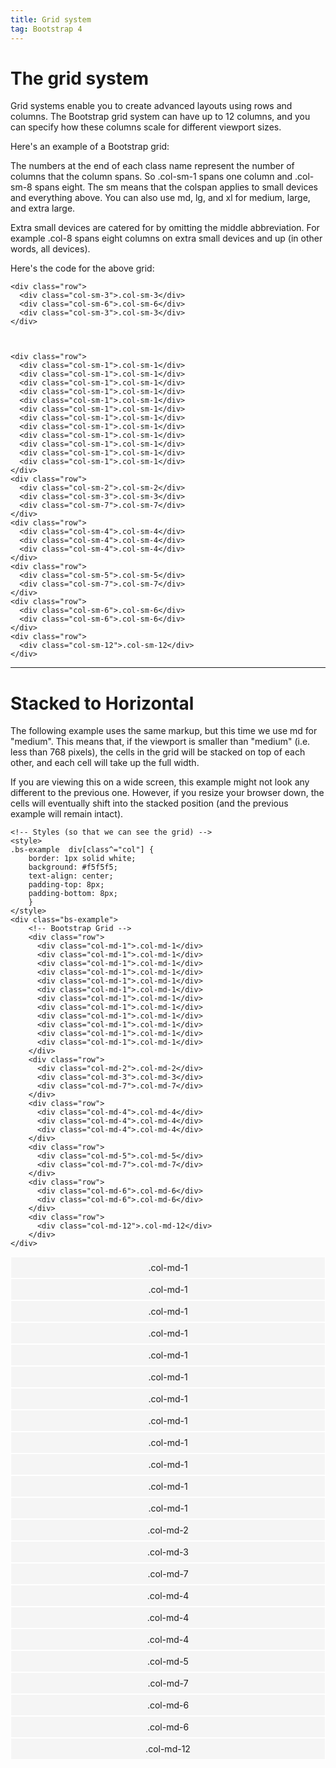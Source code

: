 ```yaml
---
title: Grid system
tag: Bootstrap 4
---
```


# The grid system

Grid systems enable you to create advanced layouts using rows and columns. The Bootstrap grid system can have up to 12 columns, and you can specify how these columns scale for different viewport sizes.

Here's an example of a Bootstrap grid:

The numbers at the end of each class name represent the number of columns that the column spans. So .col-sm-1 spans one column and .col-sm-8 spans eight. The sm means that the colspan applies to small devices and everything above. You can also use md, lg, and xl for medium, large, and extra large.

Extra small devices are catered for by omitting the middle abbreviation. For example .col-8 spans eight columns on extra small devices and up (in other words, all devices).

Here's the code for the above grid:

<!-- Styles (so that we can see the grid) -->
<style>
.bs-example  div[class^="col"] {
	border: 1px solid white;
	background: #f5f5f5;
	text-align: center;
	padding-top: 8px;
	padding-bottom: 8px;
	}
</style>

<div class="bs-example">
	<!-- Bootstrap Grid -->

	<div class="row">
	  <div class="col-sm-3">.col-sm-3</div>
	  <div class="col-sm-6">.col-sm-6</div>
	  <div class="col-sm-3">.col-sm-3</div>
	</div>



	<div class="row">
	  <div class="col-sm-1">.col-sm-1</div>
	  <div class="col-sm-1">.col-sm-1</div>
	  <div class="col-sm-1">.col-sm-1</div>
	  <div class="col-sm-1">.col-sm-1</div>
	  <div class="col-sm-1">.col-sm-1</div>
	  <div class="col-sm-1">.col-sm-1</div>
	  <div class="col-sm-1">.col-sm-1</div>
	  <div class="col-sm-1">.col-sm-1</div>
	  <div class="col-sm-1">.col-sm-1</div>
	  <div class="col-sm-1">.col-sm-1</div>
	  <div class="col-sm-1">.col-sm-1</div>
	  <div class="col-sm-1">.col-sm-1</div>
	</div>
	<div class="row">
	  <div class="col-sm-2">.col-sm-2</div>
	  <div class="col-sm-3">.col-sm-3</div>
	  <div class="col-sm-7">.col-sm-7</div>
	</div>
	<div class="row">
	  <div class="col-sm-4">.col-sm-4</div>
	  <div class="col-sm-4">.col-sm-4</div>
	  <div class="col-sm-4">.col-sm-4</div>
	</div>
	<div class="row">
	  <div class="col-sm-5">.col-sm-5</div>
	  <div class="col-sm-7">.col-sm-7</div>
	</div>
	<div class="row">
	  <div class="col-sm-6">.col-sm-6</div>
	  <div class="col-sm-6">.col-sm-6</div>
	</div>
	<div class="row">
	  <div class="col-sm-12">.col-sm-12</div>
	</div>
</div>

---

# Stacked to Horizontal

The following example uses the same markup, but this time we use md for "medium". This means that, if the viewport is smaller than "medium" (i.e. less than 768 pixels), the cells in the grid will be stacked on top of each other, and each cell will take up the full width.

If you are viewing this on a wide screen, this example might not look any different to the previous one. However, if you resize your browser down, the cells will eventually shift into the stacked position (and the previous example will remain intact).

```
<!-- Styles (so that we can see the grid) -->
<style>
.bs-example  div[class^="col"] {
	border: 1px solid white;
	background: #f5f5f5;
	text-align: center;
	padding-top: 8px;
	padding-bottom: 8px;
	}
</style>
<div class="bs-example">
	<!-- Bootstrap Grid -->
	<div class="row">
	  <div class="col-md-1">.col-md-1</div>
	  <div class="col-md-1">.col-md-1</div>
	  <div class="col-md-1">.col-md-1</div>
	  <div class="col-md-1">.col-md-1</div>
	  <div class="col-md-1">.col-md-1</div>
	  <div class="col-md-1">.col-md-1</div>
	  <div class="col-md-1">.col-md-1</div>
	  <div class="col-md-1">.col-md-1</div>
	  <div class="col-md-1">.col-md-1</div>
	  <div class="col-md-1">.col-md-1</div>
	  <div class="col-md-1">.col-md-1</div>
	  <div class="col-md-1">.col-md-1</div>
	</div>
	<div class="row">
	  <div class="col-md-2">.col-md-2</div>
	  <div class="col-md-3">.col-md-3</div>
	  <div class="col-md-7">.col-md-7</div>
	</div>
	<div class="row">
	  <div class="col-md-4">.col-md-4</div>
	  <div class="col-md-4">.col-md-4</div>
	  <div class="col-md-4">.col-md-4</div>
	</div>
	<div class="row">
	  <div class="col-md-5">.col-md-5</div>
	  <div class="col-md-7">.col-md-7</div>
	</div>
	<div class="row">
	  <div class="col-md-6">.col-md-6</div>
	  <div class="col-md-6">.col-md-6</div>
	</div>
	<div class="row">
	  <div class="col-md-12">.col-md-12</div>
	</div>
</div>
```

<!-- Styles (so that we can see the grid) -->
<style>
.bs-example  div[class^="col"] {
	border: 1px solid white;
	background: #f5f5f5;
	text-align: center;
	padding-top: 8px;
	padding-bottom: 8px;
	}
</style>
<div class="bs-example">
	<!-- Bootstrap Grid -->
	<div class="row">
	  <div class="col-md-1">.col-md-1</div>
	  <div class="col-md-1">.col-md-1</div>
	  <div class="col-md-1">.col-md-1</div>
	  <div class="col-md-1">.col-md-1</div>
	  <div class="col-md-1">.col-md-1</div>
	  <div class="col-md-1">.col-md-1</div>
	  <div class="col-md-1">.col-md-1</div>
	  <div class="col-md-1">.col-md-1</div>
	  <div class="col-md-1">.col-md-1</div>
	  <div class="col-md-1">.col-md-1</div>
	  <div class="col-md-1">.col-md-1</div>
	  <div class="col-md-1">.col-md-1</div>
	</div>
	<div class="row">
	  <div class="col-md-2">.col-md-2</div>
	  <div class="col-md-3">.col-md-3</div>
	  <div class="col-md-7">.col-md-7</div>
	</div>
	<div class="row">
	  <div class="col-md-4">.col-md-4</div>
	  <div class="col-md-4">.col-md-4</div>
	  <div class="col-md-4">.col-md-4</div>
	</div>
	<div class="row">
	  <div class="col-md-5">.col-md-5</div>
	  <div class="col-md-7">.col-md-7</div>
	</div>
	<div class="row">
	  <div class="col-md-6">.col-md-6</div>
	  <div class="col-md-6">.col-md-6</div>
	</div>
	<div class="row">
	  <div class="col-md-12">.col-md-12</div>
	</div>
</div>
